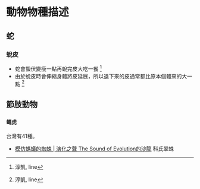 # 動物物種描述

## 蛇

### 蛻皮

- 蛇會蟄伏變瘦一點再蛻完皮大吃一餐 [^1]
- 由於蛻皮時會伸縮身體將皮延展，所以退下來的皮通常都比原本個體來的大一點 [^1]

## 節肢動物

###

#### 蠅虎
台灣有41種。

- [模仿螞蟻的蜘蛛 | 演化之聲 The Sound of Evolution的沙龍](https://vocus.cc/article/665881fafd897800012239ed) 科氏翠蛛


[^1]: 淳凱, line
